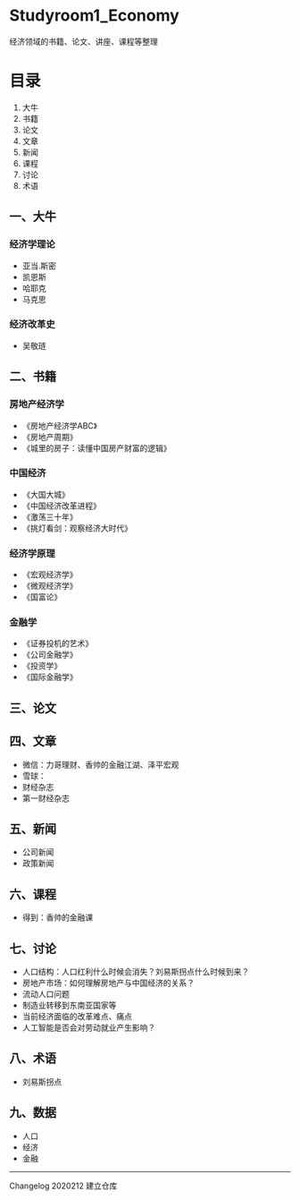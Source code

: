 # Studyroom1_Economy
经济领域的书籍、论文、讲座、课程等整理
# 目录
1. 大牛
2. 书籍
3. 论文
4. 文章
5. 新闻
6. 课程
7. 讨论
8. 术语
## 一、大牛
### 经济学理论
- 亚当.斯密
- 凯恩斯
- 哈耶克
- 马克思
### 经济改革史
- 吴敬琏
## 二、书籍
### 房地产经济学
- 《房地产经济学ABC》
- 《房地产周期》
- 《城里的房子：读懂中国房产财富的逻辑》
### 中国经济
- 《大国大城》
- 《中国经济改革进程》 
- 《激荡三十年》
- 《挑灯看剑：观察经济大时代》 
### 经济学原理
- 《宏观经济学》
- 《微观经济学》
- 《国富论》
### 金融学
- 《证券投机的艺术》 
- 《公司金融学》 
- 《投资学》
- 《国际金融学》 
## 三、论文
## 四、文章
- 微信：力哥理财、香帅的金融江湖、泽平宏观
- 雪球：
- 财经杂志 
- 第一财经杂志
## 五、新闻
- 公司新闻
- 政策新闻
## 六、课程
- 得到：香帅的金融课
## 七、讨论
- 人口结构：人口红利什么时候会消失？刘易斯拐点什么时候到来？
- 房地产市场：如何理解房地产与中国经济的关系？
- 流动人口问题
- 制造业转移到东南亚国家等
- 当前经济面临的改革难点、痛点 
- 人工智能是否会对劳动就业产生影响？ 
## 八、术语
- 刘易斯拐点
## 九、数据
- 人口
- 经济
- 金融





---
Changelog
2020212 建立仓库

